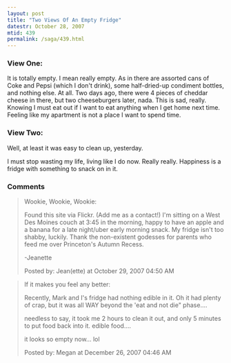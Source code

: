 ```yaml
---
layout: post
title: "Two Views Of An Empty Fridge"
datestr: October 28, 2007
mtid: 439
permalink: /saga/439.html
---
```


### View One:

It is totally empty.  I mean really empty.  As in there are assorted cans of Coke and Pepsi (which I don't drink), some half-dried-up condiment bottles, and nothing else.  At all.  Two days ago, there were 4 pieces of cheddar cheese in there, but two cheeseburgers later, nada.  This is sad, really.  Knowing I must eat out if I want to eat anything when I get home next time.  Feeling like my apartment is not a place I want to spend time.

### View Two:

Well, at least it was easy to clean up, yesterday.

I must stop wasting my life, living like I do now.  Really really.  Happiness is a fridge with something to snack on in it.

### Comments

<blockquote>
Wookie, Wookie, Wookie:

Found this site via Flickr. (Add me as a contact!) I'm sitting on a West Des Moines couch at 3:45 in the morning, happy to have an apple and a banana for a late night/uber early morning snack. My fridge isn't too shabby, luckily. Thank the non-existent godesses for parents who feed me over Princeton's Autumn Recess. 

-Jeanette
<div class="comment-meta">Posted by: Jean(ette) at October 29, 2007 04:50 AM</div> </blockquote>

<blockquote>
If it makes you feel any better:

Recently, Mark and I's fridge had nothing edible in it. Oh it had plenty of crap, but it was all WAY beyond the 'eat and not die" phase....

needless to say, it took me 2 hours to clean it out, and only 5 minutes to put food back into it. edible food....

it looks so empty now... lol
<div class="comment-meta">Posted by: Megan at December 26, 2007 04:46 AM</div> </blockquote>

